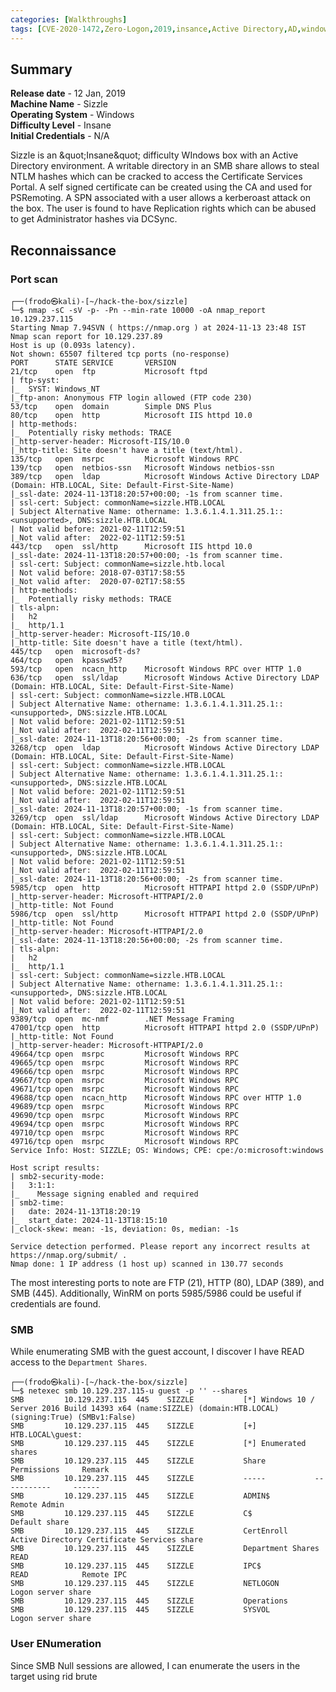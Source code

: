 ```yaml
---
categories: [Walkthroughs]
tags: [CVE-2020-1472,Zero-Logon,2019,insance,Active Directory,AD,windows,sizzle,htb,hackthebox]
---
```


## Summary
**Release date**      -  12 Jan, 2019  
**Machine Name**      - Sizzle \
**Operating System**  - Windows \
**Difficulty Level**  - Insane \
**Initial Credentials** - N/A

Sizzle is an &amp;quot;Insane&amp;quot; difficulty WIndows box with an Active Directory environment. A writable directory in an SMB share allows to steal NTLM hashes which can be cracked to access the Certificate Services Portal. A self signed certificate can be created using the CA and used for PSRemoting. A SPN associated with a user allows a kerberoast attack on the box. The user is found to have Replication rights which can be abused to get Administrator hashes via DCSync.

## Reconnaissance
### Port scan
```shell
┌──(frodo㉿kali)-[~/hack-the-box/sizzle]
└─$ nmap -sC -sV -p- -Pn --min-rate 10000 -oA nmap_report 10.129.237.115
Starting Nmap 7.94SVN ( https://nmap.org ) at 2024-11-13 23:48 IST
Nmap scan report for 10.129.237.89
Host is up (0.093s latency).
Not shown: 65507 filtered tcp ports (no-response)
PORT      STATE SERVICE       VERSION
21/tcp    open  ftp           Microsoft ftpd
| ftp-syst: 
|_  SYST: Windows_NT
|_ftp-anon: Anonymous FTP login allowed (FTP code 230)
53/tcp    open  domain        Simple DNS Plus
80/tcp    open  http          Microsoft IIS httpd 10.0
| http-methods: 
|_  Potentially risky methods: TRACE
|_http-server-header: Microsoft-IIS/10.0
|_http-title: Site doesn't have a title (text/html).
135/tcp   open  msrpc         Microsoft Windows RPC
139/tcp   open  netbios-ssn   Microsoft Windows netbios-ssn
389/tcp   open  ldap          Microsoft Windows Active Directory LDAP (Domain: HTB.LOCAL, Site: Default-First-Site-Name)
|_ssl-date: 2024-11-13T18:20:57+00:00; -1s from scanner time.
| ssl-cert: Subject: commonName=sizzle.HTB.LOCAL
| Subject Alternative Name: othername: 1.3.6.1.4.1.311.25.1::<unsupported>, DNS:sizzle.HTB.LOCAL
| Not valid before: 2021-02-11T12:59:51
|_Not valid after:  2022-02-11T12:59:51
443/tcp   open  ssl/http      Microsoft IIS httpd 10.0
|_ssl-date: 2024-11-13T18:20:57+00:00; -1s from scanner time.
| ssl-cert: Subject: commonName=sizzle.htb.local
| Not valid before: 2018-07-03T17:58:55
|_Not valid after:  2020-07-02T17:58:55
| http-methods: 
|_  Potentially risky methods: TRACE
| tls-alpn: 
|   h2
|_  http/1.1
|_http-server-header: Microsoft-IIS/10.0
|_http-title: Site doesn't have a title (text/html).
445/tcp   open  microsoft-ds?
464/tcp   open  kpasswd5?
593/tcp   open  ncacn_http    Microsoft Windows RPC over HTTP 1.0
636/tcp   open  ssl/ldap      Microsoft Windows Active Directory LDAP (Domain: HTB.LOCAL, Site: Default-First-Site-Name)
| ssl-cert: Subject: commonName=sizzle.HTB.LOCAL
| Subject Alternative Name: othername: 1.3.6.1.4.1.311.25.1::<unsupported>, DNS:sizzle.HTB.LOCAL
| Not valid before: 2021-02-11T12:59:51
|_Not valid after:  2022-02-11T12:59:51
|_ssl-date: 2024-11-13T18:20:56+00:00; -2s from scanner time.
3268/tcp  open  ldap          Microsoft Windows Active Directory LDAP (Domain: HTB.LOCAL, Site: Default-First-Site-Name)
| ssl-cert: Subject: commonName=sizzle.HTB.LOCAL
| Subject Alternative Name: othername: 1.3.6.1.4.1.311.25.1::<unsupported>, DNS:sizzle.HTB.LOCAL
| Not valid before: 2021-02-11T12:59:51
|_Not valid after:  2022-02-11T12:59:51
|_ssl-date: 2024-11-13T18:20:57+00:00; -1s from scanner time.
3269/tcp  open  ssl/ldap      Microsoft Windows Active Directory LDAP (Domain: HTB.LOCAL, Site: Default-First-Site-Name)
| ssl-cert: Subject: commonName=sizzle.HTB.LOCAL
| Subject Alternative Name: othername: 1.3.6.1.4.1.311.25.1::<unsupported>, DNS:sizzle.HTB.LOCAL
| Not valid before: 2021-02-11T12:59:51
|_Not valid after:  2022-02-11T12:59:51
|_ssl-date: 2024-11-13T18:20:56+00:00; -2s from scanner time.
5985/tcp  open  http          Microsoft HTTPAPI httpd 2.0 (SSDP/UPnP)
|_http-server-header: Microsoft-HTTPAPI/2.0
|_http-title: Not Found
5986/tcp  open  ssl/http      Microsoft HTTPAPI httpd 2.0 (SSDP/UPnP)
|_http-title: Not Found
|_http-server-header: Microsoft-HTTPAPI/2.0
|_ssl-date: 2024-11-13T18:20:56+00:00; -2s from scanner time.
| tls-alpn: 
|   h2
|_  http/1.1
| ssl-cert: Subject: commonName=sizzle.HTB.LOCAL
| Subject Alternative Name: othername: 1.3.6.1.4.1.311.25.1::<unsupported>, DNS:sizzle.HTB.LOCAL
| Not valid before: 2021-02-11T12:59:51
|_Not valid after:  2022-02-11T12:59:51
9389/tcp  open  mc-nmf        .NET Message Framing
47001/tcp open  http          Microsoft HTTPAPI httpd 2.0 (SSDP/UPnP)
|_http-title: Not Found
|_http-server-header: Microsoft-HTTPAPI/2.0
49664/tcp open  msrpc         Microsoft Windows RPC
49665/tcp open  msrpc         Microsoft Windows RPC
49666/tcp open  msrpc         Microsoft Windows RPC
49667/tcp open  msrpc         Microsoft Windows RPC
49671/tcp open  msrpc         Microsoft Windows RPC
49688/tcp open  ncacn_http    Microsoft Windows RPC over HTTP 1.0
49689/tcp open  msrpc         Microsoft Windows RPC
49690/tcp open  msrpc         Microsoft Windows RPC
49694/tcp open  msrpc         Microsoft Windows RPC
49710/tcp open  msrpc         Microsoft Windows RPC
49716/tcp open  msrpc         Microsoft Windows RPC
Service Info: Host: SIZZLE; OS: Windows; CPE: cpe:/o:microsoft:windows

Host script results:
| smb2-security-mode: 
|   3:1:1: 
|_    Message signing enabled and required
| smb2-time: 
|   date: 2024-11-13T18:20:19
|_  start_date: 2024-11-13T18:15:10
|_clock-skew: mean: -1s, deviation: 0s, median: -1s

Service detection performed. Please report any incorrect results at https://nmap.org/submit/ .
Nmap done: 1 IP address (1 host up) scanned in 130.77 seconds
```
The most interesting ports to note are FTP (21), HTTP (80), LDAP (389), and SMB (445). Additionally, WinRM on ports 5985/5986 could be useful if credentials are found.

### SMB

While enumerating SMB with the guest account, I discover I have READ access to the `Department Shares`.

```shell
┌──(frodo㉿kali)-[~/hack-the-box/sizzle]
└─$ netexec smb 10.129.237.115-u guest -p '' --shares                 
SMB         10.129.237.115  445    SIZZLE           [*] Windows 10 / Server 2016 Build 14393 x64 (name:SIZZLE) (domain:HTB.LOCAL) (signing:True) (SMBv1:False)
SMB         10.129.237.115  445    SIZZLE           [+] HTB.LOCAL\guest: 
SMB         10.129.237.115  445    SIZZLE           [*] Enumerated shares
SMB         10.129.237.115  445    SIZZLE           Share           Permissions     Remark
SMB         10.129.237.115  445    SIZZLE           -----           -----------     ------
SMB         10.129.237.115  445    SIZZLE           ADMIN$                          Remote Admin
SMB         10.129.237.115  445    SIZZLE           C$                              Default share
SMB         10.129.237.115  445    SIZZLE           CertEnroll                      Active Directory Certificate Services share
SMB         10.129.237.115  445    SIZZLE           Department Shares READ           
SMB         10.129.237.115  445    SIZZLE           IPC$            READ            Remote IPC
SMB         10.129.237.115  445    SIZZLE           NETLOGON                        Logon server share
SMB         10.129.237.115  445    SIZZLE           Operations                      
SMB         10.129.237.115  445    SIZZLE           SYSVOL                          Logon server share
```

### User ENumeration

Since SMB Null sessions are allowed, I can enumerate the users in the target using rid brute